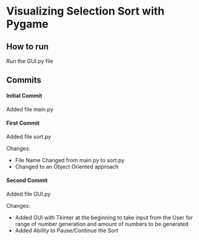 # Visualizing Selection Sort with Pygame

## How to run
Run the GUI.py file

## Commits
#### Initial Commit
Added file main.py

#### First Commit
Added file sort.py

Changes:
- File Name Changed from main.py to sort.py
- Changed to an Object Oriented approach

#### Second Commit
Added file GUI.py

Changes:
- Added GUI with Tkinter at the beginning to take input from the User for range of number generation and amount of numbers to be generated
- Added Ability to Pause/Continue the Sort
